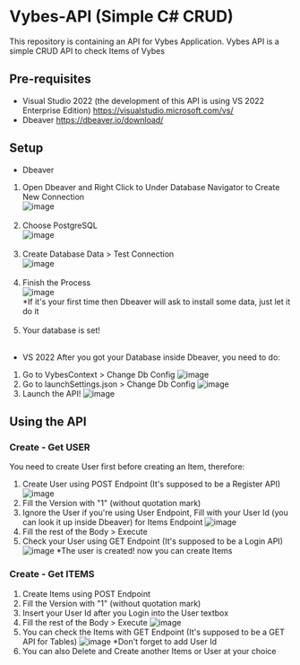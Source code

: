 # Vybes-API (Simple C# CRUD)
This repository is containing an API for Vybes Application. Vybes API is a simple CRUD API to check Items of Vybes

## Pre-requisites
- Visual Studio 2022 (the development of this API is using VS 2022 Enterprise Edition) 
https://visualstudio.microsoft.com/vs/
- Dbeaver 
https://dbeaver.io/download/

## Setup
- Dbeaver
1) Open Dbeaver and Right Click to Under Database Navigator to Create New Connection<br/>
![image](https://user-images.githubusercontent.com/58716824/181032649-11b77db0-2544-415c-bb6b-bcf408cd792d.png)<br/><br/>
2) Choose PostgreSQL<br/>
![image](https://user-images.githubusercontent.com/58716824/181033467-4f1ae6ba-5c14-4e04-8953-90882069823d.png)<br/><br/>
3) Create Database Data > Test Connection<br/>
![image](https://user-images.githubusercontent.com/58716824/181034143-4ea389b3-1cc8-4175-b526-13ff0ad63311.png)<br/><br/>
4) Finish the Process<br/>
![image](https://user-images.githubusercontent.com/58716824/181034483-d874e063-64b9-4111-86be-e5415145bcb3.png)<br/>
*If it's your first time then Dbeaver will ask to install some data, just let it do it<br/><br/>
5) Your database is set!<br/><br/>

- VS 2022
After you got your Database inside Dbeaver, you need to do:
1) Go to VybesContext > Change Db Config 
![image](https://user-images.githubusercontent.com/58716824/181036327-c30af11d-065a-4076-aa26-c1e60804a32d.png)
2) Go to launchSettings.json > Change Db Config
![image](https://user-images.githubusercontent.com/58716824/181036636-6cc8d4ad-f63f-412e-9e19-ceeef920f9e8.png)
3) Launch the API!
![image](https://user-images.githubusercontent.com/58716824/181036777-5c102c0a-937a-476c-b635-2c0df4a467aa.png)

## Using the API

### Create - Get USER
You need to create User first before creating an Item, therefore:
1) Create User using POST Endpoint (It's supposed to be a Register API)
![image](https://user-images.githubusercontent.com/58716824/181037376-738e19a0-5bfa-4e54-a4ea-4601fb90dda6.png)
2) Fill the Version with "1" (without quotation mark)
3) Ignore the User if you're using User Endpoint, Fill with your User Id (you can look it up inside Dbeaver) for Items Endpoint
![image](https://user-images.githubusercontent.com/58716824/181037891-59a8e1e9-9693-468b-9e50-3127fa8bdff1.png)
4) Fill the rest of the Body > Execute
5) Check your User using GET Endpoint (It's supposed to be a Login API)
![image](https://user-images.githubusercontent.com/58716824/181038345-5e10d379-6055-4d72-b22d-a2fb4e3cdcf3.png)
*The user is created! now you can create Items

### Create - Get ITEMS
1) Create Items using POST Endpoint
2) Fill the Version with "1" (without quotation mark)
3) Insert your User Id after you Login into the User textbox
4) Fill the rest of the Body > Execute
![image](https://user-images.githubusercontent.com/58716824/181039139-7b3eef40-ba8e-4e9f-85b2-7ac3b6a06b22.png)
5) You can check the Items with GET Endpoint (It's supposed to be a GET API for Tables)
![image](https://user-images.githubusercontent.com/58716824/181039582-bb0d4ed4-1ee6-4741-8283-a32dfecb4b25.png)
*Don't forget to add User Id
6) You can also Delete and Create another Items or User at your choice



